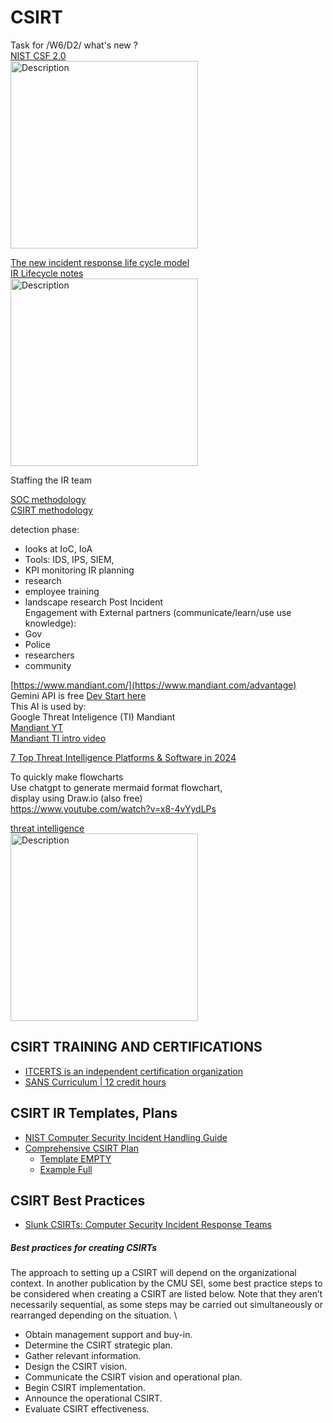 # CSIRT
Task for /W6/D2/ what's new ? \
[NIST CSF 2.0](https://nvlpubs.nist.gov/nistpubs/CSWP/NIST.CSWP.29.pdf) \
<img src="https://github.com/user-attachments/assets/c1bd7f16-b5a2-4e36-8ff2-9141d5e31409" height="300px" alt="Description">

[The new incident response life cycle model ](https://csrc.nist.gov/Projects/incident-response) \
[IR Lifecycle notes](https://github.com/FredericGariepy/LighthouseLabs/blob/main/PKM/W4/D5/Project/notes.md#nist-incident-response-life-cycle-model) \
<img src="https://camo.githubusercontent.com/3d3d32c8857d162791fd57f4968e86eceb4c32adfa31c9a5344d5a4e11683394/68747470733a2f2f637372632e6e6973742e676f762f637372632f6d656469612f50726f6a656374732f696e636964656e742d726573706f6e73652f696d616765732d6d656469612f6c6966652532306379636c652e706e67" height="300px" alt="Description">


Staffing the IR team 

[SOC methodology](https://secureglobal.de/the-soc-methodology) \
[CSIRT methodology](https://secureglobal.de/the-csirt-methodology)

detection phase:
- looks at IoC, IoA
- Tools: IDS, IPS, SIEM,
- KPI monitoring
IR planning
- research
- employee training
- landscape research
Post Incident \
Engagement with External partners (communicate/learn/use use knowledge):
- Gov
- Police
- researchers
- community



[https://www.mandiant.com/](https://www.mandiant.com/advantage) \
Gemini API is free [Dev Start here](https://ai.google.dev/gemini-api/docs/get-started/tutorial) \
This AI is used by: \
Google Threat Inteligence (TI) Mandiant \
[Mandiant YT ](https://www.youtube.com/@Mandiant) \
[Mandiant TI intro video](https://www.youtube.com/watch?v=0x2-BIJo38I) 

[7 Top Threat Intelligence Platforms & Software in 2024](https://www.esecurityplanet.com/products/threat-intelligence-platforms/)

To quickly make flowcharts \
Use chatgpt to generate mermaid format flowchart,  \
display using Draw.io (also free) \
https://www.youtube.com/watch?v=x8-4vYydLPs


[threat intelligence](https://csrc.nist.gov/glossary/term/threat_intelligence) \
<img src="https://miro.medium.com/v2/resize:fit:1100/format:webp/1*izLLyNIsCtXw0SiklaBqYg.jpeg" height="300px" alt="Description">

## CSIRT TRAINING AND CERTIFICATIONS
- [ITCERTS is an independent certification organization](https://www.itcerts.ca/)
- [SANS Curriculum | 12 credit hours](https://www.sans.edu/cyber-security-programs/graduate-certificate-incident-response/)

## CSIRT IR Templates, Plans
- [NIST Computer Security Incident Handling Guide](https://nvlpubs.nist.gov/nistpubs/specialpublications/nist.sp.800-61r2.pdf)
- [Comprehensive CSIRT Plan](https://ised-isde.canada.ca/site/cybersecure-canada/en/certification-tools/develop-incident-response-plan-fillable-template-and-example)
    - [Template EMPTY](https://ised-isde.canada.ca/site/cybersecure-canada/sites/default/files/attachments/Incident-Response-Plan-Template.docx)
    - [Example Full](https://ised-isde.canada.ca/site/cybersecure-canada/sites/default/files/attachments/Incident-Response-Plan-Example.docx)

## CSIRT Best Practices
- [Slunk CSIRTs: Computer Security Incident Response Teams](https://www.splunk.com/en_us/blog/learn/csirt-computer-security-incident-response-team.html)
##### Best practices for creating CSIRTs
The approach to setting up a CSIRT will depend on the organizational context. In another publication by the CMU SEI, some best practice steps to be considered when creating a CSIRT are listed below. Note that they aren’t necessarily sequential, as some steps may be carried out simultaneously or rearranged depending on the situation. \
- Obtain management support and buy-in.
- Determine the CSIRT strategic plan.
- Gather relevant information.
- Design the CSIRT vision.
- Communicate the CSIRT vision and operational plan.
- Begin CSIRT implementation.
- Announce the operational CSIRT.
- Evaluate CSIRT effectiveness.
